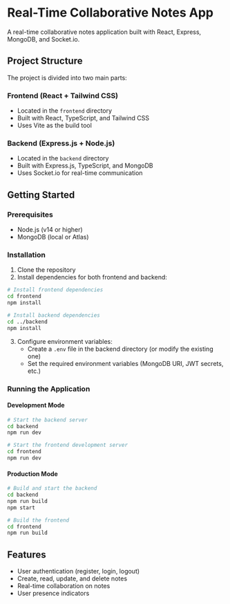 # Real-Time Collaborative Notes App

A real-time collaborative notes application built with React, Express, MongoDB, and Socket.io.

## Project Structure

The project is divided into two main parts:

### Frontend (React + Tailwind CSS)

-   Located in the `frontend` directory
-   Built with React, TypeScript, and Tailwind CSS
-   Uses Vite as the build tool

### Backend (Express.js + Node.js)

-   Located in the `backend` directory
-   Built with Express.js, TypeScript, and MongoDB
-   Uses Socket.io for real-time communication

## Getting Started

### Prerequisites

-   Node.js (v14 or higher)
-   MongoDB (local or Atlas)

### Installation

1. Clone the repository
2. Install dependencies for both frontend and backend:

```bash
# Install frontend dependencies
cd frontend
npm install

# Install backend dependencies
cd ../backend
npm install
```

3. Configure environment variables:
    - Create a `.env` file in the backend directory (or modify the existing one)
    - Set the required environment variables (MongoDB URI, JWT secrets, etc.)

### Running the Application

#### Development Mode

```bash
# Start the backend server
cd backend
npm run dev

# Start the frontend development server
cd frontend
npm run dev
```

#### Production Mode

```bash
# Build and start the backend
cd backend
npm run build
npm start

# Build the frontend
cd frontend
npm run build
```

## Features

-   User authentication (register, login, logout)
-   Create, read, update, and delete notes
-   Real-time collaboration on notes
-   User presence indicators
